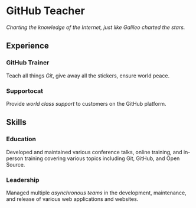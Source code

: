 # GitHub Teacher

_Charting the knowledge of the Internet, just like Galileo charted the stars._

## Experience

### GitHub Trainer

Teach all things _Git_, give away all the stickers, ensure world peace.

<!--
  Note here: Learners -- yup, you found the error!
  Course maintainers -- leave the italics with _ instead of * for the error case.
-->

### Supportocat

Provide _world class support_ to customers on the GitHub platform.

## Skills

### Education

Developed and maintained various conference talks, online training, and in-person training covering various topics including Git, GitHub, and Open Source.

### Leadership

Managed multiple _asynchronous teams_ in the development, maintenance, and release of various web applications and websites.
